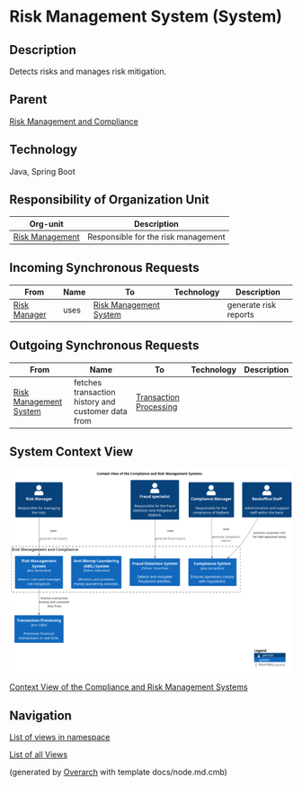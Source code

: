 
# Risk Management System (System)
## Description
Detects risks and manages risk mitigation.

## Parent
[Risk Management and Compliance](../../mybank/compliance/context-boundary.md)

## Technology
Java, Spring Boot

## Responsibility of Organization Unit
| Org-unit | Description |
|---|---|
| [Risk Management](../../mybank/compliance/risk-management-unit.md)| Responsible for the risk management |
## Incoming Synchronous Requests 
| From | Name | To | Technology | Description |
|---|---|---|---|---|
| [Risk Manager](../../mybank/compliance/risk-manager.md) | uses | [Risk Management System](../../mybank/compliance/risk-management-system.md) |  | generate risk reports |
## Outgoing Synchronous Requests 
| From | Name | To | Technology | Description |
|---|---|---|---|---|
| [Risk Management System](../../mybank/compliance/risk-management-system.md) | fetches transaction history and customer data from | [Transaction Processing](../../mybank/core-banking/transaction-processing-system.md) |  |  |

## System Context View
![Context View of the Compliance and Risk Management Systems](../../mybank/compliance/context-view.png)

[Context View of the Compliance and Risk Management Systems](../../mybank/compliance/context-view.md)


## Navigation
[List of views in namespace](./views-in-namespace.md)

[List of all Views](../../views.md)


(generated by [Overarch](https://github.com/soulspace-org/overarch) with template docs/node.md.cmb)

